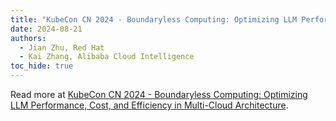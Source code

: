 ```yaml
---
title: "KubeCon CN 2024 - Boundaryless Computing: Optimizing LLM Performance, Cost, and Efficiency in Multi-Cloud Architecture | 无边界计算：在多云架构中优化LLM性能、成本和效率"
date: 2024-08-21
authors:
  - Jian Zhu, Red Hat
  - Kai Zhang, Alibaba Cloud Intelligence
toc_hide: true
---
```


Read more at [KubeCon CN 2024 - Boundaryless Computing: Optimizing LLM Performance, Cost, and Efficiency in Multi-Cloud Architecture](https://kccncossaidevchn2024.sched.com/event/1eYXG/boundaryless-computing-optimizing-llm-performance-cost-and-efficiency-in-multi-cloud-architecture-yi-dui-dou-zhao-daepnano-llmxia-reyi-jian-zhu-red-hat-kai-zhang-alibaba-cloud-intelligence).